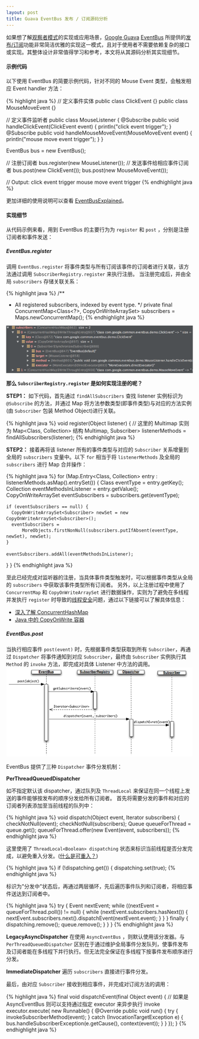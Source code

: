 ```yaml
---
layout: post
title: Guava EventBus 发布 / 订阅源码分析
---
```


如果想了解[观察者模式](https://zh.wikipedia.org/zh-cn/%E8%A7%82%E5%AF%9F%E8%80%85%E6%A8%A1%E5%BC%8F)的实现或应用场景，[Google Guava](https://github.com/google/guava) [EventBus](https://github.com/google/guava/wiki/EventBusExplained)  所提供的[发布/订阅](https://zh.wikipedia.org/zh-cn/%E5%8F%91%E5%B8%83/%E8%AE%A2%E9%98%85)功能非常简洁优雅的实现这一模式，且对于使用者不需要依赖复杂的接口或实现。其整体设计非常值得学习和参考，本文将从其源码分析其实现细节。


#### 示例代码

以下使用 EventBus 的简要示例代码，针对不同的 Mouse Event 类型，会触发相应 Event handler 方法：

{% highlight java %}
// 定义事件实体
public class ClickEvent {}
public class MouseMoveEvent {}

// 定义事件监听者
public class MouseListener {
    @Subscribe
    public void handleClickEvent(ClickEvent event) {
        println("click event trigger");
    }
    @Subscribe
    public void handleMouseMoveEvent(MouseMoveEvent event) {
        println("mouse move event trigger");
    }
}

EventBus bus = new EventBus();

// 注册订阅者
bus.register(new MouseListener());
// 发送事件给相应事件订阅者
bus.post(new ClickEvent());
bus.post(new MouseMoveEvent());

// Output:
click event trigger
mouse move event trigger
{% endhighlight java %}

更加详细的使用说明可以查看 [EventBusExplained](https://github.com/google/guava/wiki/EventBusExplained)。
#### 实现细节

从代码示例来看，用到 EventBus 的主要行为为 `register` 和 `post` ，分别是注册订阅者和事件发送：

##### EventBus.register

调用  `EventBus.register` 将事件类型与所有订阅该事件的订阅者进行关联，该方法通过调用 `SubscriberRegistry.register` 来执行注册。
当注册完成后，并由全局 `subscribers`  存储关联关系：

{% highlight java %}
/**
 * All registered subscribers, indexed by event type.
 */
private final ConcurrentMap<Class<?>, CopyOnWriteArraySet<Subscriber>> subscribers = Maps.newConcurrentMap();
{% endhighlight java %}

![img](/images/2016/47cb0c629160a6edd40abd4d423cfe84.png)

**那么 `SubscriberRegistry.register` 是如何实现注册的呢？**

**STEP1：**
如下代码，首先通过 `findAllSubscribers` 查找 listener 实例标识为 `@Subscribe` 的方法，并通过 Map 将方法参数类型(即事件类型)与对应的方法实例(由 `Subscriber` 包装 Method Object)进行关联。

{% highlight java %}
void register(Object listener) {
  // 这里的 Multimap 实则为 Map<Class<?>, Collection<Subscriber>> 结构
  Multimap<Class<?>, Subscriber> listenerMethods = findAllSubscribers(listener);
{% endhighlight java %}

**STEP2：**
接着再将该 listener 所有的事件类型与对应的 `Subscriber` 关系增量到全局的 `subscribers` 变量中。以下 `for` 相当于将 `listenerMethods` 及全局的 `subscribers` 进行 Map 合并操作：

{% highlight java %}
  for (Map.Entry<Class<?>, Collection<Subscriber>> entry : listenerMethods.asMap().entrySet()) {
    Class<?> eventType = entry.getKey();
    Collection<Subscriber> eventMethodsInListener = entry.getValue();
    CopyOnWriteArraySet<Subscriber> eventSubscribers = subscribers.get(eventType);

    if (eventSubscribers == null) {
      CopyOnWriteArraySet<Subscriber> newSet = new CopyOnWriteArraySet<Subscriber>();
      eventSubscribers =
          MoreObjects.firstNonNull(subscribers.putIfAbsent(eventType, newSet), newSet);
    }

    eventSubscribers.addAll(eventMethodsInListener);
  }
}
{% endhighlight java %}

至此已经完成对监听器的注册，当具体事件类型触发时，可以根据事件类型从全局的 `subscribers` 中获取该事件类型所有订阅者。
另外，以上注册过程中使用了 `ConcurrentMap` 和  `CopyOnWriteArraySet` 进行数据操作，实则为了避免在多线程并发执行 `register` 时导致的[线程安全](https://zh.wikipedia.org/zh-cn/%E7%BA%BF%E7%A8%8B%E5%AE%89%E5%85%A8)问题，通过以下链接可以了解具体信息：

* [深入了解 ConcurrentHashMap](http://www.infoq.com/cn/articles/ConcurrentHashMap)
* [Java 中的 CopyOnWrite 容器](http://coolshell.cn/articles/11175.html)


#####  EventBus.post

当执行相应事件 `post(event)` 时，先根据事件类型获取到所有 `Subscriber`，再通过 `Dispatcher` 将事件通知到对应 `Subscriber`，最终由 `Subscriber` 实例执行其 `Method` 的 `invoke` 方法，即完成对具体 Listener 中方法的调用。
![EventBus.post UML](/images/2016/259b0e2bd4c279f7ae554b080b25f89a.png)


EventBus 提供了三种 `Dispatcher` 事件分发机制：

**PerThreadQueuedDispatcher**

如不指定默认该 dispatcher，通过队列及 `ThreadLocal` 来保证在同一个线程上发送的事件能够按发布的顺序分发给所有订阅者。
首先将需要分发的事件和对应的订阅者列表添加至当前线程的队列中：

{% highlight java %}
void dispatch(Object event, Iterator<Subscriber> subscribers) {
  checkNotNull(event);
  checkNotNull(subscribers);
  Queue<Event> queueForThread = queue.get();
  queueForThread.offer(new Event(event, subscribers));
{% endhighlight java %}


这里使用了 `ThreadLocal<Boolean> dispatching` 状态来标识当前线程是否分发完成，以避免重入分发。([什么是可重入？](http://blog.csdn.net/tennysonsky/article/details/45127125))

{% highlight java %}
  if (!dispatching.get()) {
    dispatching.set(true);
{% endhighlight java %}

标识为"分发中"状态后，再通过两层循环，先后遍历事件队列和订阅者，将相应事件送达到订阅者中。

{% highlight java %}
    try {
      Event nextEvent;
      while ((nextEvent = queueForThread.poll()) != null) {
        while (nextEvent.subscribers.hasNext()) {
          nextEvent.subscribers.next().dispatchEvent(nextEvent.event);
        }
      }
    } finally {
      dispatching.remove();
      queue.remove();
    }
  }
}
{% endhighlight java %}

**LegacyAsyncDispatcher**
在使用 `AsyncEventBus` ，则默认使用该分发器。与 `PerThreadQueuedDispatcher` 区别在于通过维护全局事件分发队列，使事件发布及订阅者能在多线程下并行执行。但无法完全保证在多线程下按事件发布顺序进行分发。

**ImmediateDispatcher**
遍历 `subscribers` 直接进行事件分发。

最后，由对应 `Subscriber` 接收到相应事件，并完成对订阅方法的调用：

{% highlight java %}
final void dispatchEvent(final Object event) {
  // 如果是 AsyncEventBus 则可以支持通过指定 executor 来异步执行 invoke
  executor.execute(
      new Runnable() {
        @Override
        public void run() {
          try {
            invokeSubscriberMethod(event);
          } catch (InvocationTargetException e) {
            bus.handleSubscriberException(e.getCause(), context(event));
          }
        }
      });
}
{% endhighlight java %}
